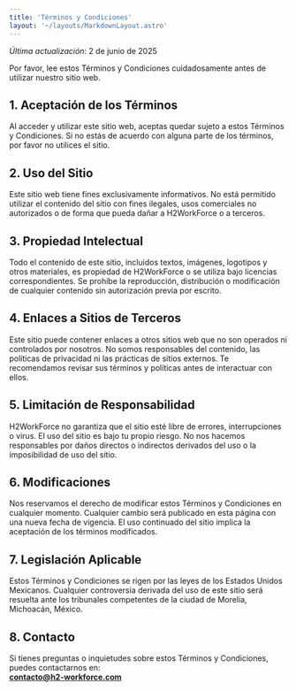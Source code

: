 ```yaml
---
title: 'Términos y Condiciones'
layout: '~/layouts/MarkdownLayout.astro'
---
```


_Última actualización_: 2 de junio de 2025

Por favor, lee estos Términos y Condiciones cuidadosamente antes de utilizar nuestro sitio web.

## 1. Aceptación de los Términos

Al acceder y utilizar este sitio web, aceptas quedar sujeto a estos Términos y Condiciones. Si no estás de acuerdo con alguna parte de los términos, por favor no utilices el sitio.

## 2. Uso del Sitio

Este sitio web tiene fines exclusivamente informativos. No está permitido utilizar el contenido del sitio con fines ilegales, usos comerciales no autorizados o de forma que pueda dañar a H2WorkForce o a terceros.

## 3. Propiedad Intelectual

Todo el contenido de este sitio, incluidos textos, imágenes, logotipos y otros materiales, es propiedad de H2WorkForce o se utiliza bajo licencias correspondientes. Se prohíbe la reproducción, distribución o modificación de cualquier contenido sin autorización previa por escrito.

## 4. Enlaces a Sitios de Terceros

Este sitio puede contener enlaces a otros sitios web que no son operados ni controlados por nosotros. No somos responsables del contenido, las políticas de privacidad ni las prácticas de sitios externos. Te recomendamos revisar sus términos y políticas antes de interactuar con ellos.

## 5. Limitación de Responsabilidad

H2WorkForce no garantiza que el sitio esté libre de errores, interrupciones o virus. El uso del sitio es bajo tu propio riesgo. No nos hacemos responsables por daños directos o indirectos derivados del uso o la imposibilidad de uso del sitio.

## 6. Modificaciones

Nos reservamos el derecho de modificar estos Términos y Condiciones en cualquier momento. Cualquier cambio será publicado en esta página con una nueva fecha de vigencia. El uso continuado del sitio implica la aceptación de los términos modificados.

## 7. Legislación Aplicable

Estos Términos y Condiciones se rigen por las leyes de los Estados Unidos Mexicanos. Cualquier controversia derivada del uso de este sitio será resuelta ante los tribunales competentes de la ciudad de Morelia, Michoacán, México.

## 8. Contacto

Si tienes preguntas o inquietudes sobre estos Términos y Condiciones, puedes contactarnos en:  
**contacto@h2-workforce.com**
